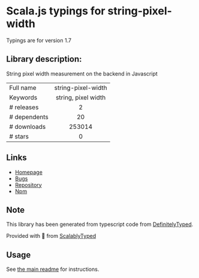 
# Scala.js typings for string-pixel-width

Typings are for version 1.7

## Library description:
String pixel width measurement on the backend in Javascript

|                    |                 |
| ------------------ | :-------------: |
| Full name          | string-pixel-width |
| Keywords           | string, pixel width |
| # releases         | 2 |
| # dependents       | 20 |
| # downloads        | 253014 |
| # stars            | 0 |

## Links
- [Homepage](https://github.com/adambisek/string-pixel-width#readme)
- [Bugs](https://github.com/adambisek/string-pixel-width/issues)
- [Repository](https://github.com/adambisek/string-pixel-width)
- [Npm](https://www.npmjs.com/package/string-pixel-width)
    


## Note
This library has been generated from typescript code from [DefinitelyTyped](https://definitelytyped.org).

Provided with :purple_heart: from [ScalablyTyped](https://github.com/oyvindberg/ScalablyTyped)

## Usage
See [the main readme](../../readme.md) for instructions.


